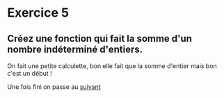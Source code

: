# Exercice 5

## Créez une fonction qui fait la somme d'un nombre indéterminé d'entiers.


On fait une petite calculette, bon elle fait que la somme d'entier mais bon c'est un début !

 Une fois fini on passe au [suivant](../todolist/todolist.md)